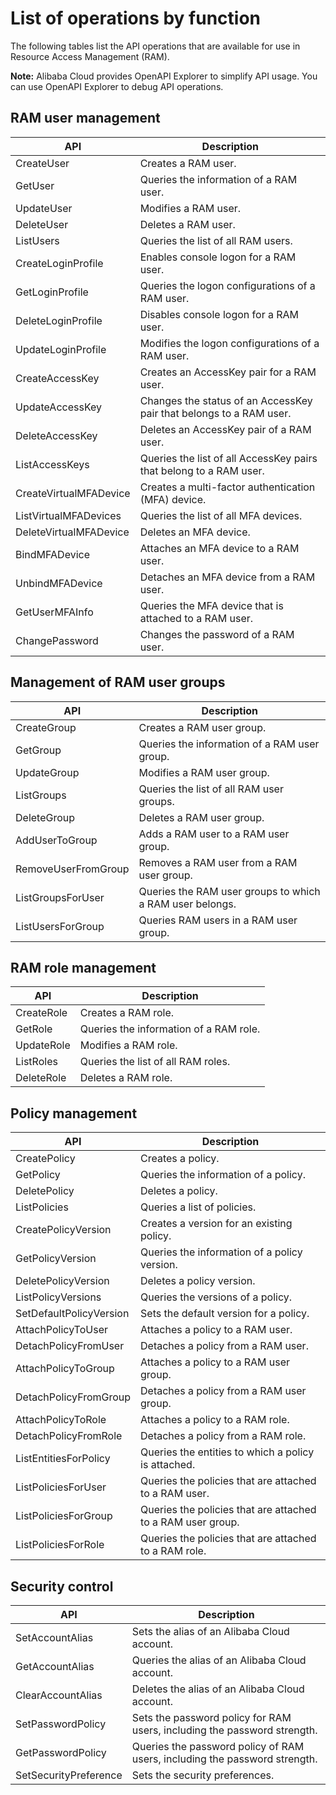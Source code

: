 # List of operations by function

The following tables list the API operations that are available for use in Resource Access Management \(RAM\).

**Note:** Alibaba Cloud provides OpenAPI Explorer to simplify API usage. You can use OpenAPI Explorer to debug API operations.

## RAM user management

|API|Description|
|---|-----------|
|CreateUser|Creates a RAM user.|
|GetUser|Queries the information of a RAM user.|
|UpdateUser|Modifies a RAM user.|
|DeleteUser|Deletes a RAM user.|
|ListUsers|Queries the list of all RAM users.|
|CreateLoginProfile|Enables console logon for a RAM user.|
|GetLoginProfile|Queries the logon configurations of a RAM user.|
|DeleteLoginProfile|Disables console logon for a RAM user.|
|UpdateLoginProfile|Modifies the logon configurations of a RAM user.|
|CreateAccessKey|Creates an AccessKey pair for a RAM user.|
|UpdateAccessKey|Changes the status of an AccessKey pair that belongs to a RAM user.|
|DeleteAccessKey|Deletes an AccessKey pair of a RAM user.|
|ListAccessKeys|Queries the list of all AccessKey pairs that belong to a RAM user.|
|CreateVirtualMFADevice|Creates a multi-factor authentication \(MFA\) device.|
|ListVirtualMFADevices|Queries the list of all MFA devices.|
|DeleteVirtualMFADevice|Deletes an MFA device.|
|BindMFADevice|Attaches an MFA device to a RAM user.|
|UnbindMFADevice|Detaches an MFA device from a RAM user.|
|GetUserMFAInfo|Queries the MFA device that is attached to a RAM user.|
|ChangePassword|Changes the password of a RAM user.|

## Management of RAM user groups

|API|Description|
|---|-----------|
|CreateGroup|Creates a RAM user group.|
|GetGroup|Queries the information of a RAM user group.|
|UpdateGroup|Modifies a RAM user group.|
|ListGroups|Queries the list of all RAM user groups.|
|DeleteGroup|Deletes a RAM user group.|
|AddUserToGroup|Adds a RAM user to a RAM user group.|
|RemoveUserFromGroup|Removes a RAM user from a RAM user group.|
|ListGroupsForUser|Queries the RAM user groups to which a RAM user belongs.|
|ListUsersForGroup|Queries RAM users in a RAM user group.|

## RAM role management

|API|Description|
|---|-----------|
|CreateRole|Creates a RAM role.|
|GetRole|Queries the information of a RAM role.|
|UpdateRole|Modifies a RAM role.|
|ListRoles|Queries the list of all RAM roles.|
|DeleteRole|Deletes a RAM role.|

## Policy management

|API|Description|
|---|-----------|
|CreatePolicy|Creates a policy.|
|GetPolicy|Queries the information of a policy.|
|DeletePolicy|Deletes a policy.|
|ListPolicies|Queries a list of policies.|
|CreatePolicyVersion|Creates a version for an existing policy.|
|GetPolicyVersion|Queries the information of a policy version.|
|DeletePolicyVersion|Deletes a policy version.|
|ListPolicyVersions|Queries the versions of a policy.|
|SetDefaultPolicyVersion|Sets the default version for a policy.|
|AttachPolicyToUser|Attaches a policy to a RAM user.|
|DetachPolicyFromUser|Detaches a policy from a RAM user.|
|AttachPolicyToGroup|Attaches a policy to a RAM user group.|
|DetachPolicyFromGroup|Detaches a policy from a RAM user group.|
|AttachPolicyToRole|Attaches a policy to a RAM role.|
|DetachPolicyFromRole|Detaches a policy from a RAM role.|
|ListEntitiesForPolicy|Queries the entities to which a policy is attached.|
|ListPoliciesForUser|Queries the policies that are attached to a RAM user.|
|ListPoliciesForGroup|Queries the policies that are attached to a RAM user group.|
|ListPoliciesForRole|Queries the policies that are attached to a RAM role.|

## Security control

|API|Description|
|---|-----------|
|SetAccountAlias|Sets the alias of an Alibaba Cloud account.|
|GetAccountAlias|Queries the alias of an Alibaba Cloud account.|
|ClearAccountAlias|Deletes the alias of an Alibaba Cloud account.|
|SetPasswordPolicy|Sets the password policy for RAM users, including the password strength.|
|GetPasswordPolicy|Queries the password policy of RAM users, including the password strength.|
|SetSecurityPreference|Sets the security preferences.|

